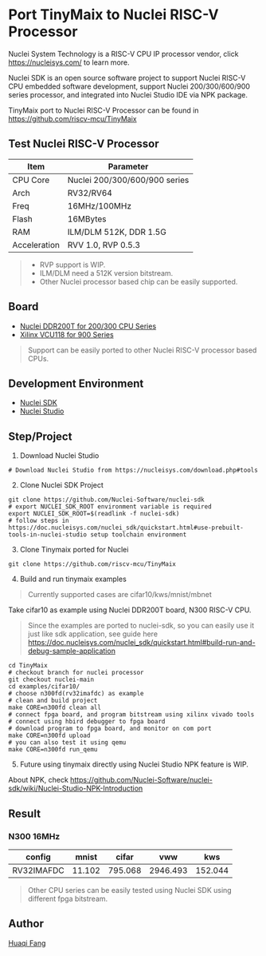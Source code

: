 # Port TinyMaix to Nuclei RISC-V Processor

Nuclei System Technology is a RISC-V CPU IP processor vendor, click https://nucleisys.com/ to learn more.

Nuclei SDK is an open source software project to support Nuclei RISC-V CPU embedded software development,
support Nuclei 200/300/600/900 series processor, and integrated into Nuclei Studio IDE via NPK package.

TinyMaix port to Nuclei RISC-V Processor can be found in https://github.com/riscv-mcu/TinyMaix

## Test Nuclei RISC-V Processor

| Item         | Parameter      |
| ------------ | -------------- |
| CPU Core     | Nuclei 200/300/600/900 series |
| Arch         | RV32/RV64      |
| Freq         | 16MHz/100MHz   |
| Flash        | 16MBytes       |
| RAM          | ILM/DLM 512K, DDR 1.5G  |
| Acceleration | RVV 1.0, RVP 0.5.3    |

> - RVP support is WIP.
> - ILM/DLM need a 512K version bitstream.
> - Other Nuclei processor based chip can be easily supported.

## Board

- [Nuclei DDR200T for 200/300 CPU Series](https://nucleisys.com/developboard.php#ddr200t)
- [Xilinx VCU118 for 900 Series](https://www.xilinx.com/products/boards-and-kits/vcu118.html)

> Support can be easily ported to other Nuclei RISC-V processor based CPUs.

## Development Environment

- [Nuclei SDK](https://github.com/Nuclei-Software/nuclei-sdk)
- [Nuclei Studio](https://www.rvmcu.com/nucleistudio.html)

## Step/Project

1. Download Nuclei Studio

~~~shell
# Download Nuclei Studio from https://nucleisys.com/download.php#tools
~~~

2. Clone Nuclei SDK Project

~~~shell
git clone https://github.com/Nuclei-Software/nuclei-sdk
# export NUCLEI_SDK_ROOT environment variable is required
export NUCLEI_SDK_ROOT=$(readlink -f nuclei-sdk)
# follow steps in https://doc.nucleisys.com/nuclei_sdk/quickstart.html#use-prebuilt-tools-in-nuclei-studio setup toolchain environment
~~~

3. Clone Tinymaix ported for Nuclei

~~~shell
git clone https://github.com/riscv-mcu/TinyMaix
~~~

4. Build and run tinymaix examples

> Currently supported cases are cifar10/kws/mnist/mbnet

Take cifar10 as example using Nuclei DDR200T board, N300 RISC-V CPU.

> Since the examples are ported to nuclei-sdk, so you can easily
> use it just like sdk application, see guide here
> https://doc.nucleisys.com/nuclei_sdk/quickstart.html#build-run-and-debug-sample-application

~~~shell
cd TinyMaix
# checkout branch for nuclei processor
git checkout nuclei-main
cd examples/cifar10/
# choose n300fd(rv32imafdc) as example
# clean and build project
make CORE=n300fd clean all
# connect fpga board, and program bitstream using xilinx vivado tools
# connect using hbird debugger to fpga board
# download program to fpga board, and monitor on com port
make CORE=n300fd upload
# you can also test it using qemu
make CORE=n300fd run_qemu
~~~

5. Future using tinymaix directly using Nuclei Studio NPK feature is WIP.

About NPK, check https://github.com/Nuclei-Software/nuclei-sdk/wiki/Nuclei-Studio-NPK-Introduction

## Result

### N300 16MHz

| config | mnist | cifar | vww  | kws |
| ------ | ----- | ----- | ------ | -------- |
| RV32IMAFDC | 11.102 | 795.068 | 2946.493 | 152.044  |

> Other CPU series can be easily tested using Nuclei SDK
> using different fpga bitstream.

## Author

[Huaqi Fang](https://github.com/fanghuaqi)
